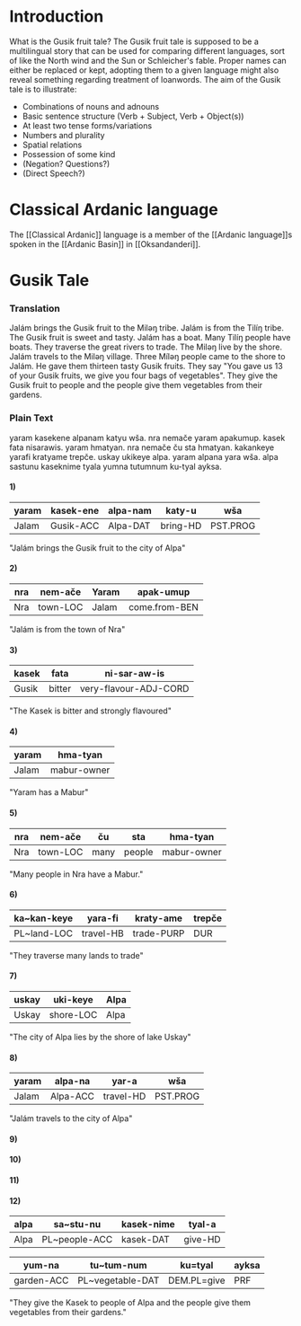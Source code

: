 # Introduction

What is the Gusik fruit tale? The Gusik fruit tale is supposed to be a multilingual story that can be used for comparing different languages, sort of like the North wind and the Sun or Schleicher's fable. 
Proper names can either be replaced or kept, adopting them to a given language might also reveal something regarding treatment of loanwords. The aim of the Gusik tale is to illustrate:

- Combinations of nouns and adnouns 
- Basic sentence structure (Verb + Subject, Verb + Object(s))
- At least two tense forms/variations
- Numbers and plurality
- Spatial relations 
- Possession of some kind 
- (Negation? Questions?)
- (Direct Speech?)
# Classical Ardanic language

The [[Classical Ardanic]] language is a member of the [[Ardanic language]]s spoken in the [[Ardanic Basin]] in [[Oksandanderi]]. 
# Gusik Tale

### Translation 

Jalám brings the Gusik fruit to the Miləŋ tribe. Jalám is from the Tilíŋ tribe. The Gusik fruit is sweet and tasty. Jalám has a boat. Many Tilíŋ people have boats. They traverse the great rivers to trade. The Miləŋ live by the shore. Jalám travels to the Miləŋ village. Three Míləŋ people came to the shore to Jalám. He gave them thirteen tasty Gusik fruits. They say "You gave us 13 of your Gusik fruits, we give you four bags of vegetables". They give the Gusik fruit to people and the people give them vegetables from their gardens.
### Plain Text

yaram kasekene alpanam katyu wša. nra nemače yaram apakumup. kasek fata nisarawis. yaram hmatyan. nra nemače ču sta hmatyan. kakankeye yarafi kratyame trepče. uskay ukikeye alpa. yaram alpana yara wša. alpa sastunu kaseknime tyala yumna tutumnum ku-tyal ayksa. 

#### 1)

| yaram | kasek-ene | alpa-nam | katy-u   | wša      |
| ----- | --------- | -------- | -------- | -------- |
| Jalam | Gusik-ACC | Alpa-DAT | bring-HD | PST.PROG |
"Jalám brings the Gusik fruit to the city of Alpa"
#### 2)


| nra | nem-ače  | Yaram | apak-umup     |
| --- | -------- | ----- | ------------- |
| Nra | town-LOC | Jalam | come.from-BEN |
"Jalám is from the town of Nra"
#### 3)

| kasek | fata   | ni-sar-aw-is          |
| ----- | ------ | --------------------- |
| Gusik | bitter | very-flavour-ADJ-CORD |
"The Kasek is bitter and strongly flavoured"
#### 4)

| yaram | hma-tyan    |
| ----- | ----------- |
| Jalam | mabur-owner |
"Yaram has a Mabur"
#### 5)

| nra | nem-ače  | ču   | sta    | hma-tyan    |
| --- | -------- | ---- | ------ | ----------- |
| Nra | town-LOC | many | people | mabur-owner |
"Many people in Nra have a Mabur."
#### 6)

| ka~kan-keye | yara-fi   | kraty-ame  | trepče |
| ----------- | --------- | ---------- | ------ |
| PL~land-LOC | travel-HB | trade-PURP | DUR    |
"They traverse many lands to trade"
#### 7)

| uskay | uki-keye  | Alpa |
| ----- | --------- | ---- |
| Uskay | shore-LOC | Alpa |
"The city of Alpa lies by the shore of lake Uskay"
#### 8)

| yaram | alpa-na  | yar-a     | wša      |
| ----- | -------- | --------- | -------- |
| Jalam | Alpa-ACC | travel-HD | PST.PROG |
"Jalám travels to the city of Alpa"
#### 9)
#### 10)
#### 11)
#### 12)

| alpa | sa~stu-nu     | kasek-nime | tyal-a  |
| ---- | ------------- | ---------- | ------- |
| Alpa | PL~people-ACC | kasek-DAT  | give-HD |

| yum-na     | tu~tum-num       | ku=tyal     | ayksa |
| ---------- | ---------------- | ----------- | ----- |
| garden-ACC | PL~vegetable-DAT | DEM.PL=give | PRF   |
"They give the Kasek to people of Alpa and the people give them vegetables from their gardens."